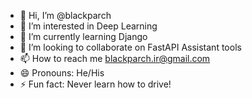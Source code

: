 - 👋 Hi, I’m @blackparch
- 👀 I’m interested in Deep Learning
- 🌱 I’m currently learning Django
- 💞️ I’m looking to collaborate on FastAPI Assistant tools
- 📫 How to reach me blackparch.ir@gmail.com
- 😄 Pronouns: He/His
- ⚡ Fun fact: Never learn how to drive!

<!---
blackparch/blackparch is a ✨ special ✨ repository because its `README.md` (this file) appears on your GitHub profile.
You can click the Preview link to take a look at your changes.
--->
